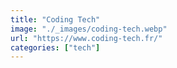 ```yaml
---
title: "Coding Tech"
image: "./_images/coding-tech.webp"
url: "https://www.coding-tech.fr/"
categories: ["tech"]
---
```

